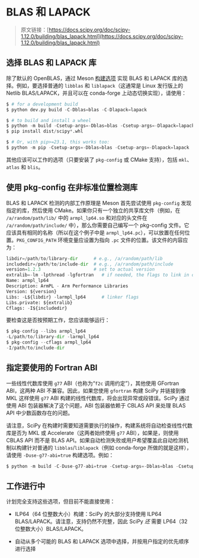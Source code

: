# BLAS 和 LAPACK

> 原文链接：[https://docs.scipy.org/doc/scipy-1.12.0/building/blas_lapack.html](https://docs.scipy.org/doc/scipy-1.12.0/building/blas_lapack.html)

## 选择 BLAS 和 LAPACK 库

除了默认的 OpenBLAS，通过 Meson [构建选项](https://mesonbuild.com/Build-options.html#build-options) 实现 BLAS 和 LAPACK 库的选择。例如，要选择普通的 `libblas` 和 `liblapack`（这通常是 Linux 发行版上的 Netlib BLAS/LAPACK，并且可以在 conda-forge 上动态切换实现），请使用：

```py
$ # for a development build
$ python dev.py build -C-Dblas=blas -C-Dlapack=lapack

$ # to build and install a wheel
$ python -m build -Csetup-args=-Dblas=blas -Csetup-args=-Dlapack=lapack
$ pip install dist/scipy*.whl

$ # Or, with pip>=23.1, this works too:
$ python -m pip -Csetup-args=-Dblas=blas -Csetup-args=-Dlapack=lapack 
```

其他应该可以工作的选项（只要安装了 `pkg-config` 或 CMake 支持），包括 `mkl`、`atlas` 和 `blis`。

## 使用 pkg-config 在非标准位置检测库

BLAS 和 LAPACK 检测的内部工作原理是 Meson 首先尝试使用 `pkg-config` 发现指定的库，然后使用 CMake。如果你只有一个独立的共享库文件（例如，在 `/a/random/path/lib/` 中的 `armpl_lp64.so` 和对应的头文件在 `/a/random/path/include/` 中），那么你需要自己编写一个 pkg-config 文件。它应该具有相同的名称（所以在这个例子中是 `armpl_lp64.pc`），可以放置在任何位置。`PKG_CONFIG_PATH` 环境变量应设置为指向 `.pc` 文件的位置。该文件的内容应为：

```py
libdir=/path/to/library-dir      # e.g., /a/random/path/lib
includedir=/path/to/include-dir  # e.g., /a/random/path/include
version=1.2.3                    # set to actual version
extralib=-lm -lpthread -lgfortran   # if needed, the flags to link in dependencies
Name: armpl_lp64
Description: ArmPL - Arm Performance Libraries
Version: ${version}
Libs: -L${libdir} -larmpl_lp64      # linker flags
Libs.private: ${extralib}
Cflags: -I${includedir} 
```

要检查这是否按预期工作，您应该能够运行：

```py
$ pkg-config --libs armpl_lp64
-L/path/to/library-dir -larmpl_lp64
$ pkg-config --cflags armpl_lp64
-I/path/to/include-dir 
```

## 指定要使用的 Fortran ABI

一些线性代数库使用 `g77` ABI（也称为“`f2c` 调用约定”），其他使用 GFortran ABI，这两种 ABI 不兼容。因此，如果您使用 `gfortran` 构建 SciPy 并链接到像 MKL 这样使用 `g77` ABI 构建的线性代数库，将会出现异常或段错误。SciPy 通过使用 ABI 包装器解决了这个问题，ABI 包装器依赖于 CBLAS API 来处理 BLAS API 中少数函数存在的问题。

请注意，SciPy 在构建时需要知道需要执行的操作，构建系统将自动检查线性代数库是否为 MKL 或 Accelerate（这两者始终使用 `g77` ABI），如果是，则使用 CBLAS API 而不是 BLAS API。如果自动检测失败或用户希望覆盖此自动检测机制以构建针对普通的 `libblas`/`liblapack`（例如 conda-forge 所做的就是这样），请使用 `-Duse-g77-abi=true` 构建选项。例如：

```py
$ python -m build -C-Duse-g77-abi=true -Csetup-args=-Dblas=blas -Csetup-args=-Dlapack=lapack 
```

## 工作进行中

计划完全支持这些选项，但目前不能直接使用：

+   ILP64（64 位整数大小）构建：SciPy 的大部分支持使用 ILP64 BLAS/LAPACK。请注意，支持仍然不完整，因此 SciPy *还* 需要 LP64（32 位整数大小）BLAS/LAPACK。

+   自动从多个可能的 BLAS 和 LAPACK 选项中选择，并按用户指定的优先顺序进行选择
